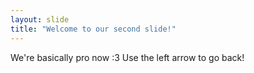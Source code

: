 ```yaml
---
layout: slide
title: "Welcome to our second slide!"
---
```

We're basically pro now :3
Use the left arrow to go back!
